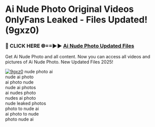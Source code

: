 # Ai Nude Photo Original Videos 0nlyFans Leaked - Files Updated! (9gxz0)

<h3>🔴 CLICK HERE 🌐==►► <a href="https://tinyurl.com/5h6xmrr3" rel="nofollow">Ai Nude Photo Updated Files</a></h3>

Get Ai Nude Photo and all content. Now you can access all videos and pictures of Ai Nude Photo. New Updated Files 2025!

[![9gxz0](https://i.imgur.com/KVD873Z.gif)](https://tinyurl.com/5h6xmrr3)
nude photo ai<br>
nude ai photo<br>
ai photo nude<br>
nude ai photos<br>
ai nudes photo<br>
nudes ai photo<br>
nude leaked photos<br>
photo to nude ai<br>
ai photo to nude<br>
photo nude ai